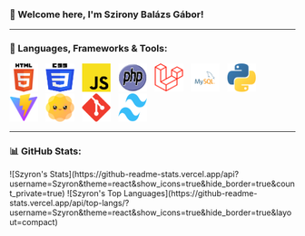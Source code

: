 ### 👋 Welcome here, I'm Szirony Balázs Gábor!

---
### 🧰 Languages, Frameworks & Tools:

<p align="left">
    <img src="./HTML5.svg" alt="HTML5" width="50" height="50" style="margin-right:10px;"/>
    <img src="./CSS3.svg" alt="CSS3" width="50" height="50" style="margin-right:10px;"/>
    <img src="./Javascript.svg" alt="JavaScript" width="50" height="50" style="margin-right:10px;"/>
    <img src="./php.svg" alt="PHP" width="50" height="50" style="margin-right:10px;"/>
    <img src="./laravel.svg" alt="Laravel" width="50" height="50" style="margin-right:10px;"/>
    <img src="./mysql.svg" alt="MySQL" width="50" height="50" style="margin-right:10px;"/>
    <img src="./python.svg" alt="Python" width="50" height="50" style="margin-right:10px;"/>
    <img src="./vite.svg" alt="Vite" width="50" height="50" style="margin-right:10px;"/>
    <img src="./daisyui.svg" alt="DaisyUI" width="50" height="50" style="margin-right:10px;"/>
    <img src="./git.svg" alt="Git" width="50" height="50" style="margin-right:10px;"/>
    <img src="./tailwind.svg" alt="Tailwind CSS" width="50" height="50" style="margin-right:10px;"/>
</p>

---
### 📊 GitHub Stats:

<p align="left">
    ![Szyron's Stats](https://github-readme-stats.vercel.app/api?username=Szyron&theme=react&show_icons=true&hide_border=true&count_private=true)
    ![Szyron's Top Languages](https://github-readme-stats.vercel.app/api/top-langs/?username=Szyron&theme=react&show_icons=true&hide_border=true&layout=compact)
</p>


